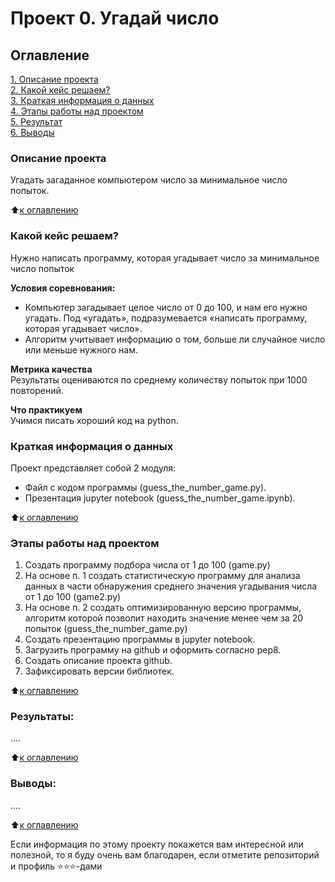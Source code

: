 # Проект 0. Угадай число

## Оглавление  
[1. Описание проекта](README.md#Описание-проекта)  
[2. Какой кейс решаем?](README.md#Какой-кейс-решаем)  
[3. Краткая информация о данных](README.md#Краткая-информация-о-данных)  
[4. Этапы работы над проектом](README.md#Этапы-работы-над-проектом)  
[5. Результат](README.md#Результаты)    
[6. Выводы](README.md#Выводы) 

### Описание проекта    
Угадать загаданное компьютером число за минимальное число попыток.

:arrow_up:[к оглавлению](README.md#Оглавление)


### Какой кейс решаем?    
Нужно написать программу, которая угадывает число за минимальное число попыток

**Условия соревнования:**  
- Компьютер загадывает целое число от 0 до 100, и нам его нужно угадать. Под «угадать», подразумевается «написать программу, которая угадывает число».
- Алгоритм учитывает информацию о том, больше ли случайное число или меньше нужного нам.

**Метрика качества**     
Результаты оцениваются по среднему количеству попыток при 1000 повторений.

**Что практикуем**     
Учимся писать хороший код на python.


### Краткая информация о данных
Проект представляет собой 2 модуля: 
* Файл с кодом программы (guess_the_number_game.py). 
* Презентация jupyter notebook (guess_the_number_game.ipynb).

  
:arrow_up:[к оглавлению](README.md#Оглавление)


### Этапы работы над проектом  
1) Создать программу подбора числа от 1 до 100 (game.py)
2) На основе п. 1 создать статистическую программу для анализа данных в части обнаружения среднего значения угадывания числа от 1 до 100 (game2.py)
3) На основе п. 2 создать оптимизированную версию программы, алгоритм которой позволит находить значение менее чем за 20 попыток (guess_the_number_game.py)
4) Создать презентацию программы в jupyter notebook.
5) Загрузить программу на github и оформить согласно pep8.
6) Создать описание проекта github.
7) Зафиксировать версии библиотек.


:arrow_up:[к оглавлению](README.md#Оглавление)


### Результаты:  
....

:arrow_up:[к оглавлению](README.md#Оглавление)


### Выводы:  
....

:arrow_up:[к оглавлению](README.md#Оглавление)


Если информация по этому проекту покажется вам интересной или полезной, то я буду очень вам благодарен, если отметите репозиторий и профиль ⭐️⭐️⭐️-дами
